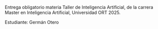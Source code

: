 Entrega obligatorio materia Taller de Inteligencia Artificial, de la carrera Master en Inteligencia Artificial, Universidad ORT 2025.

Estudiante: Germán Otero
